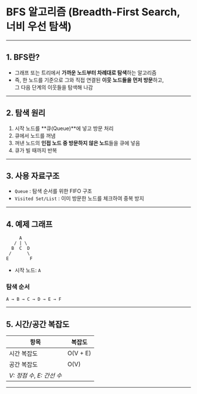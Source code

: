 
# BFS 알고리즘 (Breadth-First Search, 너비 우선 탐색)

---

## 1. BFS란?

- 그래프 또는 트리에서 **가까운 노드부터 차례대로 탐색**하는 알고리즘  
- 즉, 한 노드를 기준으로 그와 직접 연결된 **이웃 노드들을 먼저 방문**하고,  
그 다음 단계의 이웃들을 탐색해 나감

---

## 2. 탐색 원리

1. 시작 노드를 **큐(Queue)**에 넣고 방문 처리
2. 큐에서 노드를 꺼냄
3. 꺼낸 노드의 **인접 노드 중 방문하지 않은 노드**들을 큐에 넣음
4. 큐가 빌 때까지 반복

---

## 3. 사용 자료구조

- `Queue` : 탐색 순서를 위한 FIFO 구조
- `Visited Set/List` : 이미 방문한 노드를 체크하여 중복 방지

---

## 4. 예제 그래프

```
     A
   / | \
  B  C  D
 /      \
E        F
```

- 시작 노드: `A`

### 탐색 순서

```
A → B → C → D → E → F
```

---

## 5. 시간/공간 복잡도

| 항목           | 복잡도        |
|----------------|---------------|
| 시간 복잡도    | O(V + E)      |
| 공간 복잡도    | O(V)          |
| *V: 정점 수*, *E: 간선 수* | |

---

